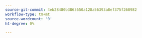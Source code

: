 ```yaml
---
source-git-commit: 4eb28480b3863650a128a56393a8ef375f268982
workflow-type: tm+mt
source-wordcount: '0'
ht-degree: 0%

---
```


